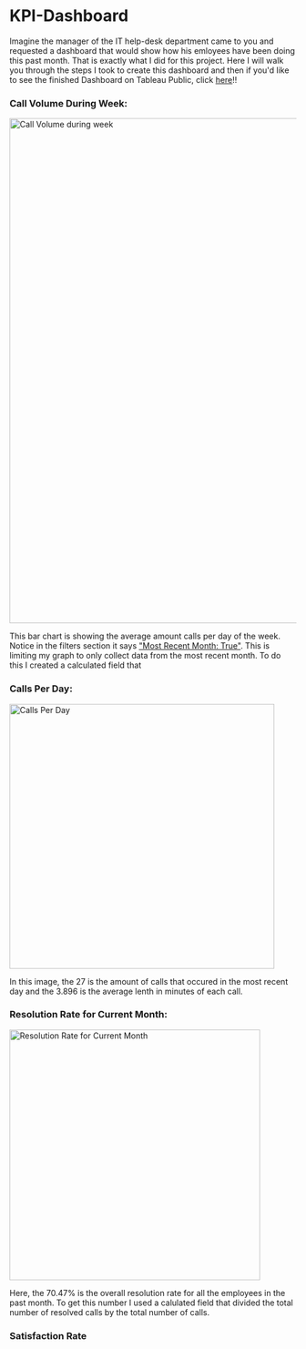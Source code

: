 # KPI-Dashboard
Imagine the manager of the IT help-desk department came to you and requested a dashboard that would show how his emloyees have been doing this past month. That is exactly what I did for this project. Here I will walk you through the steps I took to create this dashboard and then if you'd like to see the finished Dashboard on Tableau Public, click [here](https://public.tableau.com/app/profile/anthony.carpinello/viz/KPIDashboard_17250498862910/Dashboard1)!!


### Call Volume During Week:
<img width="887" alt="Call Volume during week" src="https://github.com/user-attachments/assets/3658b77a-1c75-4730-8e62-6b80f37b41f0">

This bar chart is showing the average amount calls per day of the week. Notice in the filters section it says ["Most Recent Month: True"](<img width="481" alt="Most Recent Month" src="https://github.com/user-attachments/assets/1a9f8bcd-902c-432b-b5f6-cac8227aaa90">
). This is limiting my graph to only collect data from the most recent month. To do this I created a calculated field that 



### Calls Per Day:
<img width="465" alt="Calls Per Day" src="https://github.com/user-attachments/assets/c7e6ee2e-4a84-400f-8c6e-9255e4d76650">

In this image, the 27 is the amount of calls that occured in the most recent day and the 3.896 is the average lenth in minutes of each call.



### Resolution Rate for Current Month:
<img width="440" alt="Resolution Rate for Current Month" src="https://github.com/user-attachments/assets/68665c8e-3811-44d8-aee7-72a832946a39">

Here, the 70.47% is the overall resolution rate for all the employees in the past month. To get this number I used a calulated field that divided the total number of resolved calls by the total number of calls.



### Satisfaction Rate






